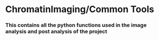 # ChromatinImaging/Common Tools

### This contains all the python functions used in the image analysis and post analysis of the project
